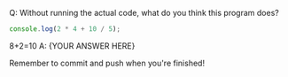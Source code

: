 Q: Without running the actual code, what do you think this program does?

```js
console.log(2 * 4 + 10 / 5);
```
8+2=10
A: {YOUR ANSWER HERE}


Remember to commit and push when you're finished!